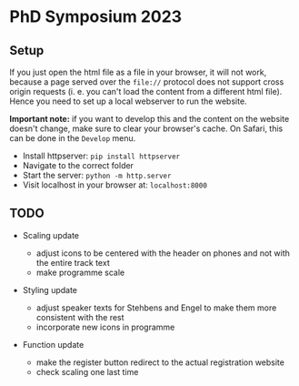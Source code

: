 # PhD Symposium 2023

## Setup

If you just open the html file as a file in your browser, it will not work, because a page served over the `file://` protocol does not support cross origin requests (i. e. you can't load the content from a different html file). Hence you need to set up a local webserver to run the website.

**Important note:** if you want to develop this and the content on the website doesn't change, make sure to clear your browser's cache. On Safari, this can be done in the `Develop` menu.

- Install httpserver: `pip install httpserver`
-  Navigate to the correct folder
- Start the server: `python -m http.server`
- Visit localhost in your browser at: `localhost:8000`

## TODO
- Scaling update
    - adjust icons to be centered with the header on phones and not with the entire track text
    - make programme scale

- Styling update
    - adjust speaker texts for Stehbens and Engel to make them more consistent with the rest
    - incorporate new icons in programme

- Function update
    - make the register button redirect to the actual registration website
    - check scaling one last time